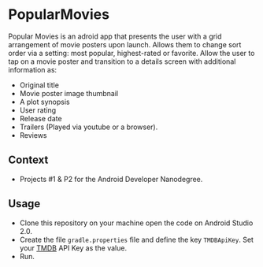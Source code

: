 # PopularMovies

Popular Movies is an adroid app that presents the user with a grid arrangement of movie posters upon launch.
Allows them to change sort order via a setting: most popular, highest-rated or favorite. Allow the user to tap on a movie poster and transition to a details screen with additional information as:

* Original title
* Movie poster image thumbnail
* A plot synopsis
* User rating
* Release date
* Trailers (Played via youtube or a browser).
* Reviews

## Context

* Projects #1 &amp; P2 for the Android Developer Nanodegree.

## Usage

* Clone this repository on your machine open the code on Android Studio 2.0.
* Create the file `gradle.properties` file and define the key `TMDBApiKey`. Set your [TMDB](https://www.themoviedb.org/) API Key as the value.
* Run.

